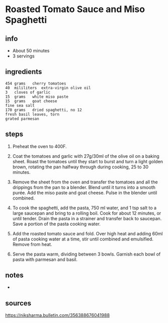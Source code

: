 # Roasted Tomato Sauce and Miso Spaghetti  

## info  
* About 50 minutes  
* 3 servings  

## ingredients  
```
454 grams	cherry tomatoes
40	mililiters	extra-virgin olive oil
3	cloves of garlic
15	grams	white miso paste
15	grams	goat cheese
fine sea salt
170	grams	dried spaghetti, no 12
fresh basil leaves, torn
grated parmesan
```

## steps  
1. Preheat the oven to 400F.

2. Coat the tomatoes and garlic with 27g/30ml of the olive oil on a baking sheet. Roast the tomatoes until they start to burst and turn a light golden brown, rotating the pan halfway through during cooking, 25 to 30 minutes.

3. Remove the sheet from the oven and transfer the tomatoes and all the drippings from the pan to a blender. Blend until it turns into a smooth purée. Add the miso paste and goat cheese. Pulse in the blender until combined.

4. To cook the spaghetti, add the pasta, 750 ml water, and 1 tsp salt to a large saucepan and bring to a rolling boil. Cook for about 12 minutes, or until tender. Drain the pasta in a strainer and transfer back to saucepan. Save a portion of the pasta cooking water.

5. Add the roasted tomato sauce and fold. Over high heat and adding 60ml of pasta cooking water at a time, stir until combined and emulsified. Remove from heat.

6. Serve the pasta warm, dividing between 3 bowls. Garnish each bowl of pasta with parmesan and basil.

## notes  
* 

## sources   
https://niksharma.bulletin.com/356388676041988  



